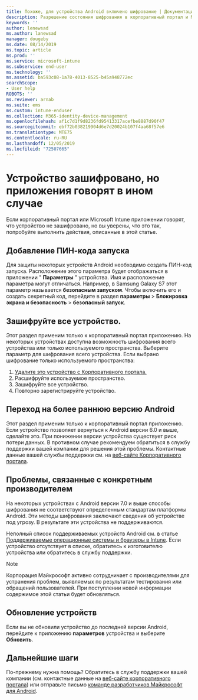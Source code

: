 ```yaml
---
title: Похоже, для устройства Android включено шифрование | Документация Майкрософт
description: Разрешение состояния шифрования в корпоративный портал и Microsoft Intune приложении
keywords: ''
author: lenewsad
ms.author: lanewsad
manager: dougeby
ms.date: 08/14/2019
ms.topic: article
ms.prod: ''
ms.service: microsoft-intune
ms.subservice: end-user
ms.technology: ''
ms.assetid: ba593c08-1a78-4013-8525-b45a948772ec
searchScope:
- User help
ROBOTS: ''
ms.reviewer: arnab
ms.suite: ems
ms.custom: intune-enduser
ms.collection: M365-identity-device-management
ms.openlocfilehash: af1c7d1f9d8236fd95413317acefbe8887d90f47
ms.sourcegitcommit: ebf72b038219904d6e7d20024b107f4aa68f57e6
ms.translationtype: MTE75
ms.contentlocale: ru-RU
ms.lasthandoff: 12/05/2019
ms.locfileid: "72507665"
---
```

# <a name="device-encrypted-but-apps-say-otherwise"></a>Устройство зашифровано, но приложения говорят в ином случае

Если корпоративный портал или Microsoft Intune приложении говорят, что устройство не зашифровано, но вы уверены, что это так, попробуйте выполнить действия, описанные в этой статье.  

## <a name="add-a-startup-pin"></a>Добавление ПИН-кода запуска

Для защиты некоторых устройств Android необходимо создать ПИН-код запуска. Расположение этого параметра будет отображаться в приложении " **Параметры** " устройства. Имя и расположение параметра могут отличаться. Например, в Samsung Galaxy S7 этот параметр называется **безопасным запуском**. Чтобы включить его и создать секретный код, перейдите в раздел **параметры** > **Блокировка экрана и безопасность** > **безопасный запуск**.  

## <a name="encrypt-the-entire-device"></a>Зашифруйте все устройство.

Этот раздел применим только к корпоративный портал приложению. На некоторых устройствах доступна возможность шифрования всего устройства или только используемого пространства. Выберите параметр для шифрования всего устройства. Если выбрано шифрование только используемого пространства:

1. [Удалите это устройство с Корпоративного портала.](unenroll-your-device-from-intune-android.md)
2. Расшифруйте используемое пространство.  
3. Зашифруйте все устройство.  
4. Повторно зарегистрируйте устройство.  

## <a name="downgrade-your-version-of-android"></a>Переход на более раннюю версию Android

Этот раздел применим только к корпоративный портал приложению. Если устройство позволяет вернуться к Android версии 6.0 и выше, сделайте это. При понижении версии устройства существует риск потери данных. В противном случае рекомендуем обратиться в службу поддержки вашей компании для решения этой проблемы. Контактные данные вашей службы поддержки см. на [веб-сайте Корпоративного портала](https://go.microsoft.com/fwlink/?linkid=2010980).  

## <a name="specific-manufacturer-issues"></a>Проблемы, связанные с конкретным производителем

На некоторых устройствах с Android версии 7.0 и выше способы шифрования не соответствуют определенным стандартам платформы Android. Эти методы шифрования заключают сведения об устройстве под угрозу. В результате эти устройства не поддерживаются.

Неполный список поддерживаемых устройств Android см. в статье [Поддерживаемые операционные системы и браузеры в Intune](https://docs.microsoft.com/intune/fundamentals/supported-devices-browsers#supported-samsung-knox-standard-devices). Если устройство отсутствует в списке, обратитесь к изготовителю устройства или обратитесь в службу поддержки.

> [!Note]
> Корпорация Майкрософт активно сотрудничает с производителями для устранения проблем, выявляемых по результатам тестирования или обращений пользователей. При поступлении новой информации содержимое этой статьи будет обновляться.

## <a name="update-devices"></a>Обновление устройств

Если вы не обновили устройство до последней версии Android, перейдите к приложению **параметров** устройства и выберите **Обновить**.  

## <a name="next-steps"></a>Дальнейшие шаги

По-прежнему нужна помощь? Обратитесь в службу поддержки вашей компании (см. контактные данные на [веб-сайте корпоративного портала](https://go.microsoft.com/fwlink/?linkid=2010980)) или отправьте письмо <a href="mailto:wintunedroidfbk@microsoft.com?subject=I'm having trouble with enrolling my Android device&body=Describe the issue you're experiencing here.">команде разработчиков Майкрософт для Android</a>.  
